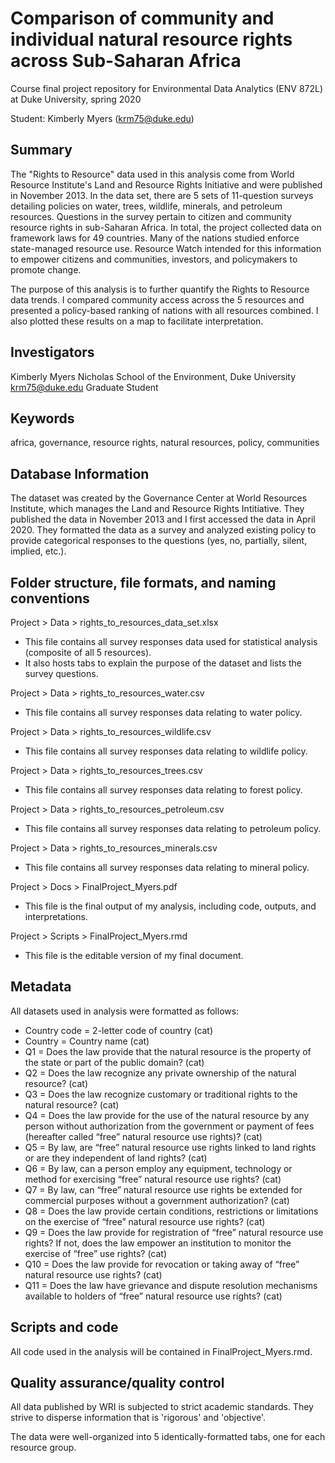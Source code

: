 # Comparison of community and individual natural resource rights across Sub-Saharan Africa
Course final project repository for Environmental Data Analytics (ENV 872L) at Duke University, spring 2020

Student: Kimberly Myers (krm75@duke.edu)


## Summary
The "Rights to Resource" data used in this analysis come from World Resource Institute's Land and Resource Rights Initiative and were published in November 2013.  In the data set, there are 5 sets of 11-question surveys detailing policies on water, trees, wildlife, minerals, and petroleum resources.  Questions in the survey pertain to citizen and community resource rights in sub-Saharan Africa.  In total, the project collected data on framework laws for 49 countries. Many of the nations studied enforce state-managed resource use. Resource Watch intended for this information to empower citizens and communities, investors, and policymakers to promote change. 

The purpose of this analysis is to further quantify the Rights to Resource data trends.  I compared community access across the 5 resources and presented a policy-based ranking of nations with all resources combined.  I also plotted these results on a map to facilitate interpretation.


## Investigators
Kimberly Myers
Nicholas School of the Environment, Duke University
krm75@duke.edu
Graduate Student


## Keywords
africa, governance, resource rights, natural resources, policy, communities


## Database Information
The dataset was created by the Governance Center at World Resources Institute, which manages the Land and Resource Rights Intitiative.  They published the data in November 2013 and I first accessed the data in April 2020.  They formatted the data as a survey and analyzed existing policy to provide categorical responses to the questions (yes, no, partially, silent, implied, etc.).


## Folder structure, file formats, and naming conventions 
Project > Data > rights_to_resources_data_set.xlsx
- This file contains all survey responses data used for statistical analysis (composite of all 5 resources).
- It also hosts tabs to explain the purpose of the dataset and lists the survey questions.

Project > Data > rights_to_resources_water.csv
- This file contains all survey responses data relating to water policy.

Project > Data > rights_to_resources_wildlife.csv
- This file contains all survey responses data relating to wildlife policy.

Project > Data > rights_to_resources_trees.csv
- This file contains all survey responses data relating to forest policy.

Project > Data > rights_to_resources_petroleum.csv
- This file contains all survey responses data relating to petroleum policy.

Project > Data > rights_to_resources_minerals.csv
- This file contains all survey responses data relating to mineral policy.

Project > Docs > FinalProject_Myers.pdf
- This file is the final output of my analysis, including code, outputs, and interpretations.

Project > Scripts > FinalProject_Myers.rmd
- This file is the editable version of my final document.


## Metadata
All datasets used in analysis were formatted as follows:
- Country code = 2-letter code of country (cat)
- Country = Country name (cat)
- Q1 = Does the law provide that the natural resource is the property of the state or part of the public domain? (cat)
- Q2 = Does the law recognize any private ownership of the natural resource? (cat)
- Q3 = Does the law recognize customary or traditional rights to the natural resource? (cat)
- Q4 = Does the law provide for the use of the natural resource by any person without authorization from the government or payment of fees (hereafter called “free” natural resource use rights)? (cat)
- Q5 = By law, are “free” natural resource use rights linked to land rights or are they independent of land rights? (cat)
- Q6 = By law, can a person employ any equipment, technology or method for exercising “free” natural resource use rights? (cat)
- Q7 = By law, can “free” natural resource use rights be extended for commercial purposes without a government authorization? (cat)
- Q8 = Does the law provide certain conditions, restrictions or limitations on the exercise of “free” natural resource use rights? (cat)
- Q9 = Does the law provide for registration of “free” natural resource use rights? If not, does the law empower an institution to monitor the exercise of “free” use rights? (cat)
- Q10 = Does the law provide for revocation or taking away of “free” natural resource use rights? (cat)
- Q11 = Does the law have grievance and dispute resolution mechanisms available to holders of “free” natural resource use rights? (cat)


## Scripts and code
All code used in the analysis will be contained in FinalProject_Myers.rmd.


## Quality assurance/quality control
All data published by WRI is subjected to strict academic standards.  They strive to disperse information that is 'rigorous' and 'objective'.

The data were well-organized into 5 identically-formatted tabs, one for each resource group.  